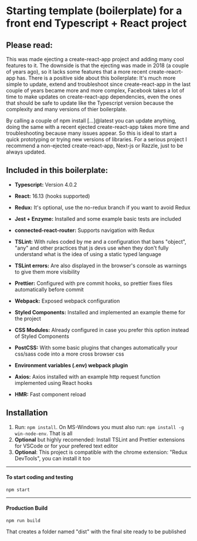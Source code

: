 # Starting template (boilerplate) for a front end Typescript + React project

## Please read:
This was made ejecting a create-react-app project and adding many cool features to it. The downside is that the ejecting was made in 2018 (a couple of years ago), so it lacks some features that a more recent create-reacrt-app has. There is a positive side about this boilerplate: It's much more simple to update, extend and troubleshoot since create-react-app in the last couple of years became more and more complex, Facebook takes a lot of time to make updates on create-react-app dependencies, even the ones that should be safe to update like the Typescript version because the complexity and many versions of thier boilerplate.

By calling a couple of npm install [...]@latest you can update anything, doing the same with a recent ejected create-react-app takes more time and troubleshooting because many issues appear.
So this is ideal to start a quick prototyping or trying new versions of libraries. For a serious project I recommend a non-ejected create-react-app, Next-js or Razzle, just to be always updated.

## Included in this boilerplate:

-  **Typescript:** Version 4.0.2

-  **React:** 16.13 (hooks supported)

-  **Redux:** It's optional, use the no-redux branch if you want to avoid Redux

-  **Jest + Enzyme:** Installed and some example basic tests are included

-  **connected-react-router:** Supports navigation with Redux

-  **TSLint:** With rules coded by me and a configuration that bans "object", "any" and other practices that js devs use when they don't fully understand what is the idea of using a static typed language

-  **TSLint errors:** Are also displayed in the browser's console as warnings to give them more visibility

-  **Prettier:** Configured with pre commit hooks, so prettier fixes files automatically before commit

-  **Webpack:** Exposed webpack configuration

-  **Styled Components:** Installed and implemented an example theme for the project

-  **CSS Modules:** Already configured in case you prefer this option instead of Styled Components

-  **PostCSS:** With some basic plugins that changes automatically your css/sass code into a more cross browser css

-  **Environment variables (.env) webpack plugin**

-  **Axios:** Axios installed with an example http request function implemented using React hooks

-  **HMR:** Fast component reload

## Installation

1. Run: `npm install`. On MS-Windows you must also run: `npm install -g win-node-env`. That is all
2. **Optional** but highly recomended: Install TSLint and Prettier extensions for VSCode or for your prefered text editor
3. **Optional**: This project is compatible with the chrome extension: "Redux DevTools", you can install it too

---

#### To start coding and testing

```
npm start
```

---

#### Production Build

```
npm run build
```

That creates a folder named "dist" with the final site ready to be published
